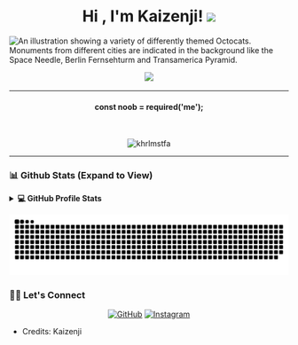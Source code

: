 <h1 align="center">Hi , I'm Kaizenji! <img src="https://i.imgur.com/ZjFozzP.jpeg" width="35"></h1>

![An illustration showing a variety of differently themed Octocats. Monuments from different cities are indicated in the background like the Space Needle, Berlin Fernsehturm and Transamerica Pyramid.](https://i.imgur.com/25y6rNc.jpeg)

<p align="center">
  <a href="https://github.com/khrlmstfa/readme-typing-svg"><img src="https://readme-typing-svg.herokuapp.com?lines=Im+just+noob;but+I+will+keep+learning;Lets+study+together+(⁠ ⁠˘⁠ ⁠³⁠˘⁠)&center=true&width=500&height=50"></a>
</p>
<hr/>
<h4 align="center">const noob = required('me');</h4>
<br>
<p align="center"> <img src="https://komarev.com/ghpvc/?username=KhrlMstfa&label=Profile%20views&color=0e75b6&style=plastic" alt="khrlmstfa" /> </p>


------

### 📊 Github Stats (Expand to View) 


<details> 
  <summary><b>💻 GitHub Profile Stats</b></summary>
  <br/>
  <p align="center">
    <a href="https://github.com/khrlmstfa/github-readme-stats"><img alt="khrlmstfa's Github Stats" src="https://github-readme-stats.vercel.app/api?username=khrlmstfa&show_icons=true&count_private=true&theme=algolia" height="192px"/></a>
<br/>
  &nbsp;
	  <img src="https://github-readme-stats.vercel.app/api/top-langs?username=eabdalmufid&show_icons=true&locale=en&layout=compact&theme=algolia" alt="eabdalmufid" height="192px"/>
  <br/>
<br/>
  <b>Note:</b> Top languages is only a metric of the languages my public code consists of and doesn't reflect experience or skill level.
  </p>
</details>

</details>

<p align="center">
<img src="https://github.com/Platane/snk/raw/output/github-contribution-grid-snake.svg" alt="nz" width="700"/>
</p>

### 🙋‍♀️ Let's Connect
<p align="center">
	<a href="https://github.com/kaizenji/"><img src="https://img.icons8.com/bubbles/50/000000/github.png" alt="GitHub"/></a>
	<a href="https://instagram.com/_jzsync/"><img src="https://img.icons8.com/bubbles/50/000000/instagram.png" alt="Instagram"/></a>
	
</p>



* Credits: Kaizenji

